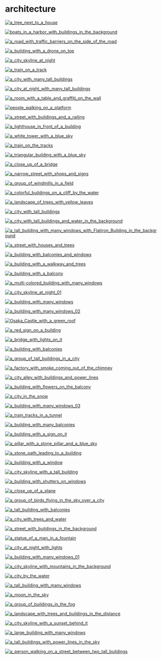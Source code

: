 # architecture

<a href="a_tree_next_to_a_house.jpg"><img alt="a_tree_next_to_a_house" src="a_tree_next_to_a_house.jpg"></a>

<a href="boats_in_a_harbor_with_buildings_in_the_background.jpg"><img alt="boats_in_a_harbor_with_buildings_in_the_background" src="boats_in_a_harbor_with_buildings_in_the_background.jpg"></a>

<a href="a_road_with_traffic_barriers_on_the_side_of_the_road.jpg"><img alt="a_road_with_traffic_barriers_on_the_side_of_the_road" src="a_road_with_traffic_barriers_on_the_side_of_the_road.jpg"></a>

<a href="a_building_with_a_drone_on_top.jpg"><img alt="a_building_with_a_drone_on_top" src="a_building_with_a_drone_on_top.jpg"></a>

<a href="a_city_skyline_at_night.jpg"><img alt="a_city_skyline_at_night" src="a_city_skyline_at_night.jpg"></a>

<a href="a_train_on_a_track.jpg"><img alt="a_train_on_a_track" src="a_train_on_a_track.jpg"></a>

<a href="a_city_with_many_tall_buildings.jpg"><img alt="a_city_with_many_tall_buildings" src="a_city_with_many_tall_buildings.jpg"></a>

<a href="a_city_at_night_with_many_tall_buildings.jpg"><img alt="a_city_at_night_with_many_tall_buildings" src="a_city_at_night_with_many_tall_buildings.jpg"></a>

<a href="a_room_with_a_table_and_graffiti_on_the_wall.jpg"><img alt="a_room_with_a_table_and_graffiti_on_the_wall" src="a_room_with_a_table_and_graffiti_on_the_wall.jpg"></a>

<a href="people_walking_on_a_platform.jpg"><img alt="people_walking_on_a_platform" src="people_walking_on_a_platform.jpg"></a>

<a href="a_street_with_buildings_and_a_railing.jpg"><img alt="a_street_with_buildings_and_a_railing" src="a_street_with_buildings_and_a_railing.jpg"></a>

<a href="a_lighthouse_in_front_of_a_building.jpg"><img alt="a_lighthouse_in_front_of_a_building" src="a_lighthouse_in_front_of_a_building.jpg"></a>

<a href="a_white_tower_with_a_blue_sky.jpg"><img alt="a_white_tower_with_a_blue_sky" src="a_white_tower_with_a_blue_sky.jpg"></a>

<a href="a_train_on_the_tracks.jpg"><img alt="a_train_on_the_tracks" src="a_train_on_the_tracks.jpg"></a>

<a href="a_triangular_building_with_a_blue_sky.jpg"><img alt="a_triangular_building_with_a_blue_sky" src="a_triangular_building_with_a_blue_sky.jpg"></a>

<a href="a_close_up_of_a_bridge.jpg"><img alt="a_close_up_of_a_bridge" src="a_close_up_of_a_bridge.jpg"></a>

<a href="a_narrow_street_with_shops_and_signs.png"><img alt="a_narrow_street_with_shops_and_signs" src="a_narrow_street_with_shops_and_signs.png"></a>

<a href="a_group_of_windmills_in_a_field.jpg"><img alt="a_group_of_windmills_in_a_field" src="a_group_of_windmills_in_a_field.jpg"></a>

<a href="a_colorful_buildings_on_a_cliff_by_the_water.jpg"><img alt="a_colorful_buildings_on_a_cliff_by_the_water" src="a_colorful_buildings_on_a_cliff_by_the_water.jpg"></a>

<a href="a_landscape_of_trees_with_yellow_leaves.jpg"><img alt="a_landscape_of_trees_with_yellow_leaves" src="a_landscape_of_trees_with_yellow_leaves.jpg"></a>

<a href="a_city_with_tall_buildings.jpg"><img alt="a_city_with_tall_buildings" src="a_city_with_tall_buildings.jpg"></a>

<a href="a_city_with_tall_buildings_and_water_in_the_background.jpg"><img alt="a_city_with_tall_buildings_and_water_in_the_background" src="a_city_with_tall_buildings_and_water_in_the_background.jpg"></a>

<a href="a_tall_building_with_many_windows_with_Flatiron_Building_in_the_background.jpg"><img alt="a_tall_building_with_many_windows_with_Flatiron_Building_in_the_background" src="a_tall_building_with_many_windows_with_Flatiron_Building_in_the_background.jpg"></a>

<a href="a_street_with_houses_and_trees.jpg"><img alt="a_street_with_houses_and_trees" src="a_street_with_houses_and_trees.jpg"></a>

<a href="a_building_with_balconies_and_windows.jpg"><img alt="a_building_with_balconies_and_windows" src="a_building_with_balconies_and_windows.jpg"></a>

<a href="a_building_with_a_walkway_and_trees.jpg"><img alt="a_building_with_a_walkway_and_trees" src="a_building_with_a_walkway_and_trees.jpg"></a>

<a href="a_building_with_a_balcony.jpeg"><img alt="a_building_with_a_balcony" src="a_building_with_a_balcony.jpeg"></a>

<a href="a_multi-colored_building_with_many_windows.jpg"><img alt="a_multi-colored_building_with_many_windows" src="a_multi-colored_building_with_many_windows.jpg"></a>

<a href="a_city_skyline_at_night_01.jpg"><img alt="a_city_skyline_at_night_01" src="a_city_skyline_at_night_01.jpg"></a>

<a href="a_building_with_many_windows.jpg"><img alt="a_building_with_many_windows" src="a_building_with_many_windows.jpg"></a>

<a href="a_building_with_many_windows_02.jpg"><img alt="a_building_with_many_windows_02" src="a_building_with_many_windows_02.jpg"></a>

<a href="Osaka_Castle_with_a_green_roof.png"><img alt="Osaka_Castle_with_a_green_roof" src="Osaka_Castle_with_a_green_roof.png"></a>

<a href="a_red_sign_on_a_building.jpg"><img alt="a_red_sign_on_a_building" src="a_red_sign_on_a_building.jpg"></a>

<a href="a_bridge_with_lights_on_it.jpg"><img alt="a_bridge_with_lights_on_it" src="a_bridge_with_lights_on_it.jpg"></a>

<a href="a_building_with_balconies.jpg"><img alt="a_building_with_balconies" src="a_building_with_balconies.jpg"></a>

<a href="a_group_of_tall_buildings_in_a_city.jpg"><img alt="a_group_of_tall_buildings_in_a_city" src="a_group_of_tall_buildings_in_a_city.jpg"></a>

<a href="a_factory_with_smoke_coming_out_of_the_chimney.jpg"><img alt="a_factory_with_smoke_coming_out_of_the_chimney" src="a_factory_with_smoke_coming_out_of_the_chimney.jpg"></a>

<a href="a_city_alley_with_buildings_and_power_lines.jpg"><img alt="a_city_alley_with_buildings_and_power_lines" src="a_city_alley_with_buildings_and_power_lines.jpg"></a>

<a href="a_building_with_flowers_on_the_balcony.png"><img alt="a_building_with_flowers_on_the_balcony" src="a_building_with_flowers_on_the_balcony.png"></a>

<a href="a_city_in_the_snow.jpg"><img alt="a_city_in_the_snow" src="a_city_in_the_snow.jpg"></a>

<a href="a_building_with_many_windows_03.jpg"><img alt="a_building_with_many_windows_03" src="a_building_with_many_windows_03.jpg"></a>

<a href="a_train_tracks_in_a_tunnel.jpg"><img alt="a_train_tracks_in_a_tunnel" src="a_train_tracks_in_a_tunnel.jpg"></a>

<a href="a_building_with_many_balconies.jpg"><img alt="a_building_with_many_balconies" src="a_building_with_many_balconies.jpg"></a>

<a href="a_building_with_a_sign_on_it.jpg"><img alt="a_building_with_a_sign_on_it" src="a_building_with_a_sign_on_it.jpg"></a>

<a href="a_pillar_with_a_stone_pillar_and_a_blue_sky.jpg"><img alt="a_pillar_with_a_stone_pillar_and_a_blue_sky" src="a_pillar_with_a_stone_pillar_and_a_blue_sky.jpg"></a>

<a href="a_stone_path_leading_to_a_building.jpg"><img alt="a_stone_path_leading_to_a_building" src="a_stone_path_leading_to_a_building.jpg"></a>

<a href="a_building_with_a_window.jpg"><img alt="a_building_with_a_window" src="a_building_with_a_window.jpg"></a>

<a href="a_city_skyline_with_a_tall_building.jpg"><img alt="a_city_skyline_with_a_tall_building" src="a_city_skyline_with_a_tall_building.jpg"></a>

<a href="a_building_with_shutters_on_windows.jpg"><img alt="a_building_with_shutters_on_windows" src="a_building_with_shutters_on_windows.jpg"></a>

<a href="a_close_up_of_a_plane.jpg"><img alt="a_close_up_of_a_plane" src="a_close_up_of_a_plane.jpg"></a>

<a href="a_group_of_birds_flying_in_the_sky_over_a_city.jpg"><img alt="a_group_of_birds_flying_in_the_sky_over_a_city" src="a_group_of_birds_flying_in_the_sky_over_a_city.jpg"></a>

<a href="a_tall_building_with_balconies.jpg"><img alt="a_tall_building_with_balconies" src="a_tall_building_with_balconies.jpg"></a>

<a href="a_city_with_trees_and_water.jpg"><img alt="a_city_with_trees_and_water" src="a_city_with_trees_and_water.jpg"></a>

<a href="a_street_with_buildings_in_the_background.png"><img alt="a_street_with_buildings_in_the_background" src="a_street_with_buildings_in_the_background.png"></a>

<a href="a_statue_of_a_man_in_a_fountain.jpg"><img alt="a_statue_of_a_man_in_a_fountain" src="a_statue_of_a_man_in_a_fountain.jpg"></a>

<a href="a_city_at_night_with_lights.jpg"><img alt="a_city_at_night_with_lights" src="a_city_at_night_with_lights.jpg"></a>

<a href="a_building_with_many_windows_01.jpg"><img alt="a_building_with_many_windows_01" src="a_building_with_many_windows_01.jpg"></a>

<a href="a_city_skyline_with_mountains_in_the_background.png"><img alt="a_city_skyline_with_mountains_in_the_background" src="a_city_skyline_with_mountains_in_the_background.png"></a>

<a href="a_city_by_the_water.jpg"><img alt="a_city_by_the_water" src="a_city_by_the_water.jpg"></a>

<a href="a_tall_building_with_many_windows.jpg"><img alt="a_tall_building_with_many_windows" src="a_tall_building_with_many_windows.jpg"></a>

<a href="a_moon_in_the_sky.jpg"><img alt="a_moon_in_the_sky" src="a_moon_in_the_sky.jpg"></a>

<a href="a_group_of_buildings_in_the_fog.jpg"><img alt="a_group_of_buildings_in_the_fog" src="a_group_of_buildings_in_the_fog.jpg"></a>

<a href="a_landscape_with_trees_and_buildings_in_the_distance.jpg"><img alt="a_landscape_with_trees_and_buildings_in_the_distance" src="a_landscape_with_trees_and_buildings_in_the_distance.jpg"></a>

<a href="a_city_skyline_with_a_sunset_behind_it.png"><img alt="a_city_skyline_with_a_sunset_behind_it" src="a_city_skyline_with_a_sunset_behind_it.png"></a>

<a href="a_large_building_with_many_windows.jpg"><img alt="a_large_building_with_many_windows" src="a_large_building_with_many_windows.jpg"></a>

<a href="a_tall_buildings_with_power_lines_in_the_sky.jpg"><img alt="a_tall_buildings_with_power_lines_in_the_sky" src="a_tall_buildings_with_power_lines_in_the_sky.jpg"></a>

<a href="a_person_walking_on_a_street_between_two_tall_buildings.jpg"><img alt="a_person_walking_on_a_street_between_two_tall_buildings" src="a_person_walking_on_a_street_between_two_tall_buildings.jpg"></a>

